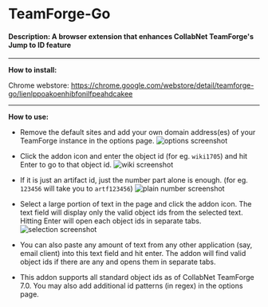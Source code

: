 # TeamForge-Go

#### Description: A browser extension that enhances CollabNet TeamForge's Jump to ID feature

---

**How to install:**

Chrome webstore: https://chrome.google.com/webstore/detail/teamforge-go/lienlppoakoenhibfonilfpeahdcakee

---

**How to use:**

* Remove the default sites and add your own domain address(es) of your TeamForge instance in the options page.
![options screenshot](https://raw.github.com/vigneshwaranr/TeamForge-Go/master/Chrome/Screenshots/options.png "Screenshot that shows the options page")


* Click the addon icon and enter the object id (for eg. `wiki1705`) and hit Enter to go to that object id.
![wiki screenshot](https://raw.github.com/vigneshwaranr/TeamForge-Go/master/Chrome/Screenshots/wiki.png "Opens the wiki id")

* If it is just an artifact id, just the number part alone is enough. (for eg. `123456` will take you to `artf123456`)
![plain number screenshot](https://raw.github.com/vigneshwaranr/TeamForge-Go/master/Chrome/Screenshots/plain_number.png "Opens artifact id")

* Select a large portion of text in the page and click the addon icon. The text field will display only the valid object ids from the selected text. Hitting Enter will open each object ids in separate tabs.
![selection screenshot](https://raw.github.com/vigneshwaranr/TeamForge-Go/master/Chrome/Screenshots/selection.png "Pick object ids from the selection")

* You can also paste any amount of text from any other application (say, email client) into this text field and hit enter. The addon will find valid object ids if there are any and opens them in separate tabs.
* This addon supports all standard object ids as of CollabNet TeamForge 7.0. You may also add additional id patterns (in regex) in the options page.
